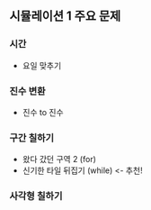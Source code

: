 ## 시뮬레이션 1 주요 문제
### 시간
- 요일 맞추기

### 진수 변환
- 진수 to 진수

### 구간 칠하기
- 왔다 갔던 구역 2 (for)
- 신기한 타일 뒤집기 (while) <- 추천!

### 사각형 칠하기